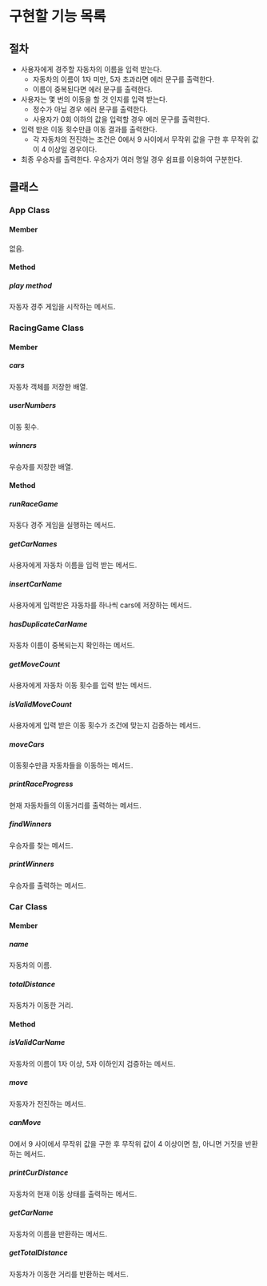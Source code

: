 # 구현할 기능 목록
## 절차
- 사용자에게 경주할 자동차의 이름을 입력 받는다.
    - 자동차의 이름이 1자 미만, 5자 초과라면 에러 문구를 출력한다.
    - 이름이 중복된다면 에러 문구를 출력한다.
- 사용자는 몇 번의 이동을 할 것 인지를 입력 받는다.
    - 정수가 아닐 경우 에러 문구를 출력한다.
    - 사용자가 0회 이하의 값을 입력할 경우 에러 문구를 출력한다.
- 입력 받은 이동 횟수만큼 이동 결과를 출력한다.
    - 각 자동차의 전진하는 조건은 0에서 9 사이에서 무작위 값을 구한 후 무작위 값이 4 이상일 경우이다.
- 최종 우승자를 출력한다. 우승자가 여러 명일 경우 쉼표를 이용하여 구분한다.

## 클래스

### App Class
#### Member
없음.

#### Method
##### play method
자동자 경주 게임을 시작하는 메서드.


### RacingGame Class
#### Member
##### cars
자동차 객체를 저장한 배열.
##### userNumbers
이동 횟수.
##### winners 
우승자를 저장한 배열.

#### Method
##### runRaceGame
자동다 경주 게임을 실행하는 메서드.
##### getCarNames
사용자에게 자동차 이름을 입력 받는 메서드.
##### insertCarName
사용자에게 입력받은 자동차를 하나씩 cars에 저장하는 메서드.
##### hasDuplicateCarName
자동차 이름이 중복되는지 확인하는 메서드.
##### getMoveCount
사용자에게 자동차 이동 횟수를 입력 받는 메서드.
##### isValidMoveCount
사용자에게 입력 받은 이동 횟수가 조건에 맞는지 검증하는 메서드.
##### moveCars
이동횟수만큼 자동차들을 이동하는 메서드.
##### printRaceProgress
현재 자동차들의 이동거리를 출력하는 메서드.
##### findWinners
우승자를 찾는 메서드.
##### printWinners
우승자를 출력하는 메서드.


### Car Class
#### Member
##### name
자동차의 이름.
##### totalDistance
자동차가 이동한 거리.

#### Method
##### isValidCarName  
자동차의 이름이 1자 이상, 5자 이하인지 검증하는 메서드.
##### move
자동자가 전진하는 메서드.
##### canMove
 0에서 9 사이에서 무작위 값을 구한 후 무작위 값이 4 이상이면 참, 아니면 거짓을 반환하는 메서드.
##### printCurDistance
자동차의 현재 이동 상태를 출력하는 메서드.
##### getCarName
자동차의 이름을 반환하는 메서드.
##### getTotalDistance
자동차가 이동한 거리를 반환하는 메서드.